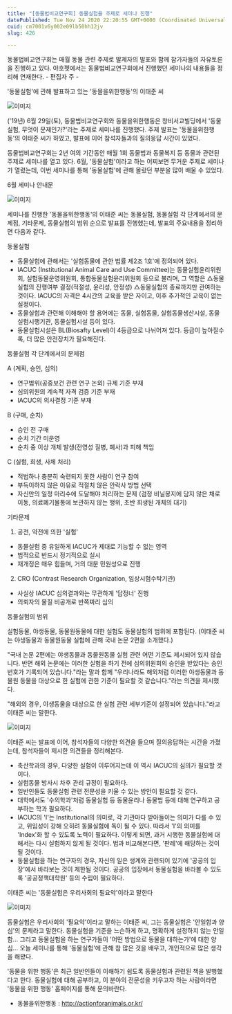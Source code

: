 ```yaml
---
title: "[동물법비교연구회] 동물실험을 주제로 세미나 진행"
datePublished: Tue Nov 24 2020 22:20:55 GMT+0000 (Coordinated Universal Time)
cuid: cm7001v6y002e09lb50hh12jv
slug: 426

---
```



동물법비교연구회는 매월 동물 관련 주제로 발제자의 발표와 함께 참가자들의 자유토론을 진행하고 있다. 야호펫에서는 동물법비교연구회에서 진행했던 세미나의 내용들을 정리해 연재한다. - 편집자 주 -

'동물실험'에 관해 발표하고 있는 '동믈을위한행동'의 이태준 씨

![이미지](https://cdn.hashnode.com/res/hashnode/image/upload/v1739249165654/6db4c2dd-b4ff-430e-aadd-a870b0139350.jpeg)

('19년) 6월 29일(토), 동물법비교연구회와 동물을위한행동은 창비서교빌딩에서 '동물실험, 무엇이 문제인가?'라는 주제로 세미나를 진행했다. 주제 발표는 '동물을위한행동'의 이태준 씨가 하였고, 발표에 이어 참석자들과의 질의응답 시간이 있었다.

동물법비교연구회는 2년 여의 기간동안 매월 1회 동물법과 동물복지 등 동물과 관련된 주제로 세미나를 열고 있다. 6월, '동물실험'이라고 하는 어찌보면 무거운 주제로 세미나가 열렸는데, 이번 세미나를 통해 '동물실험'에 관해 몰랐던 부분을 많이 배울 수 있었다.

6월 세미나 안내문

![이미지](https://cdn.hashnode.com/res/hashnode/image/upload/v1739249167834/a4e90295-fb91-40eb-abc8-6ed153323de9.png)

세미나를 진행한 '동물을위한행동'의 이태준 씨는 동물실험, 동물실험 각 단계에서의 문제점, 기타문제, 동물실험의 범위 순으로 발표를 진행했는데, 발표의 주요내용을 정리하면 다음과 같다.

동물실험

- 동물실험에 관해서는 '실험동물에 관한 법률 제2조 1호'에 정의되어 있다.
- IACUC (Institutional Animal Care and Use Committee)는 동물실험윤리위원회, 실험동물운영위원회, 통합동물실험윤리위원회 등으로 불리며, 그 역할은 △동물실험의 진행여부 결정(적절성, 윤리성, 안정성) △동물실험의 종료까지만 관여하는 것이다. IACUC의 자격은 4시간의 교육을 받은 자이고, 이후 추가적인 교육이 없는 실정이다.
- 동물실험과 관련해 이해해야 할 용어에는 동물, 실험동물, 실험동물생산시설, 동물실험시행기관, 동물실험시설 등이 있다.
- 동물실험시설은 BL(Biosafty Level)이 4등급으로 나뉘어져 있다. 등급이 높아질수록, 더 많은 안전장치가 필요해진다.

동물실험 각 단계에서의 문제점

A (계획, 승인, 심의)

- 연구범위(공중보건 관련 연구 논외) 규제 기준 부재
- 심의위원의 계속적 자격 검증 기준 부재
- IACUC의 의사결정 기준 부재

B (구매, 순치)

- 승인 전 구매
- 순치 기간 미운영
- 순치 중 이상 개체 발생(전영성 질병, 폐사)과 피해 책임

C (실험, 희생, 사체 처리)

- 적법하나 충분히 숙련되지 못한 사람이 연구 참여
- 부득이하지 않은 이유로 적절치 않은 안락사 방법 선택
- 자신만의 일정 마리수에 도달해야 처리하는 문제 (검정 비닐봉지에 담지 않은 채로 이동, 의료폐기물통에 보관하지 않는 행위, 초반 희생된 개체의 대기)

기타문제

1. 공전, 약전에 의한 '실험'

- 동물실험 중 유일하게 IACUC가 제대로 기능할 수 없는 영역
- 법적으로 반드시 정기적으로 실시
- 재개정은 매우 힘들며, 거의 대분 민원성으로 진행

2. CRO (Contrast Research Organization, 임상시험수탁기관)

- 사실상 IACUC 심의결과와는 무관하게 '답정너' 진행
- 의뢰자의 물질 비공개로 반쪽짜리 심의

동물실험의 범위

실험동물, 야생동물, 동물원동물에 대한 실험도 동물실험의 범위에 포함된다. (이태준 씨는 야생동물과 동물원동물 실험에 관해 국내 논문 2편을 소개했다.)

"국내 논문 2편에는 야생동물과 동물원동물 실험 관련 어떤 기준도 제시되어 있지 않습니다. 반면 해외 논문에는 이러한 실험을 하기 전에 심의위원회의 승인을 받았다는 승인번호가 기록되어 있습니다."라는 말과 함께 "우리나라도 해외처럼 이러한 야생동물과 동물원 동물을 대상으로 한 실험에 관한 기준이 필요할 것 같습니다."라는 의견을 제시했다.

"해외의 경우, 야생동물을 대상으로 한 실험 관련 세부기준이 설정되어 있습니다."라고 이태준 씨는 말한다.

![이미지](https://cdn.hashnode.com/res/hashnode/image/upload/v1739249169810/7649f900-9893-424f-ad61-444ce1d635c7.jpeg)

이태준 씨는 발표에 이어, 참석자들의 다양한 의견을 들으며 질의응답하는 시간을 가졌는데, 참석자들이 제시한 의견들을 정리해본다.

- 축산학과의 경우, 다양한 실험이 이루어지는데 이 역시 IACUC의 심의가 필요할 것이다.
- 실험동물 방사시 차후 관리 규정이 필요하다.
- 일반인들도 동물실험 관련 전문성을 키울 수 있는 방안이 필요할 것 같다.
- 대학에서도 '수의학과'처럼 동물실험 등 동물윤리나 동물법 등에 대해 연구하고 공부하는 학과 필요하다.
- IACUC의 'I'는 Institutional의 의미로, 각 기관마다 받아들이는 의미가 다를 수 있고, 위임성이 강해 오히려 동물실험에 독이 될 수 있다. 따라서 'I'의 의미를 'Index'화 할 수 있도록 노력이 필요하다. 이렇게 되면, 과거 시행한 동물실험에 대해서는 다시 실험하지 않게 될 것이다. 법과 비교해본다면, '판례'에 해당하는 것이 될 것이다.
- 동물실험을 하는 연구자의 경우, 자신의 일은 생계와 관련되어 있기에 '공공의 입장'에서 바라보는 것이 제한될 것이다. 공공의 입장에서 동물실험을 바라볼 수 있도록 '공공정책대학원' 등의 수립이 필요하다.

이태준 씨는 '동물실험은 우리사회의 필요악'이라고 말한다

![이미지](https://cdn.hashnode.com/res/hashnode/image/upload/v1739249171947/13dd2b91-056b-471f-8413-572cc3126145.jpeg)

동물실험은 우리사회의 '필요악'이라고 말하는 이태준 씨, 그는 동물실험은 '안일함과 양심'의 문제라고 말한다. 동물실험을 기준을 느슨하게 하고, 명확하게 설정하지 않는 안일함... 그리고 동물실험을 하는 연구가들이 '어떤 방법으로 동물을 대하는가'에 대한 양심... 오늘 세미나를 통해 '동물실험'에 관해 참 많은 것을 배우고, 개인적으로 많은 생각을 해봤다.

'동물을 위한 행동'은 최근 일반인들이 이해하기 쉽도록 동물실험과 관련된 책을 발행했다고 한다. 동물실험에 대해 공부하고, 이 분야의 전문성을 키우고자 하는 사람이라면 '동물을 위한 행동' 홈페이지를 통해 문의바란다.

- 동물을위한행동 : http://actionforanimals.or.kr/
